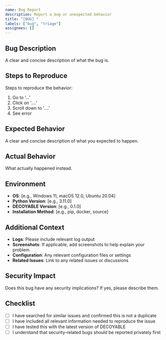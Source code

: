 ```yaml
---
name: Bug Report
description: Report a bug or unexpected behavior
title: "[BUG] "
labels: ["bug", "triage"]
assignees: []
---
```


## Bug Description

A clear and concise description of what the bug is.

## Steps to Reproduce

Steps to reproduce the behavior:

1. Go to '...'
2. Click on '....'
3. Scroll down to '....'
4. See error

## Expected Behavior

A clear and concise description of what you expected to happen.

## Actual Behavior

What actually happened instead.

## Environment

- **OS**: [e.g., Windows 11, macOS 12.0, Ubuntu 20.04]
- **Python Version**: [e.g., 3.11.0]
- **DECOYABLE Version**: [e.g., 0.1.0]
- **Installation Method**: [e.g., pip, docker, source]

## Additional Context

- **Logs**: Please include relevant log output
- **Screenshots**: If applicable, add screenshots to help explain your problem
- **Configuration**: Any relevant configuration files or settings
- **Related Issues**: Link to any related issues or discussions

## Security Impact

Does this bug have any security implications? If yes, please describe them.

## Checklist

- [ ] I have searched for similar issues and confirmed this is not a duplicate
- [ ] I have included all relevant information needed to reproduce the issue
- [ ] I have tested this with the latest version of DECOYABLE
- [ ] I understand that security-related bugs should be reported privately first
 
 
